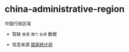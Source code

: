# china-administrative-region
中国行政区域

- 暂缺 `香港` `澳门` `台湾` 数据

- 信息来源
[国家统计局](http://www.stats.gov.cn/tjsj/tjbz/tjyqhdmhcxhfdm/2020/index.html)
